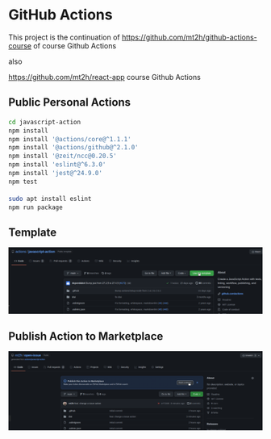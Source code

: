 # GitHub Actions

This project is the continuation of https://github.com/mt2h/github-actions-course of course Github Actions

also 

https://github.com/mt2h/react-app
course Github Actions

## Public Personal Actions


```bash
cd javascript-action
npm install
npm install '@actions/core@^1.1.1'
npm install '@actions/github@^2.1.0'
npm install '@zeit/ncc@0.20.5'
npm install 'eslint@^6.3.0'
npm install 'jest@^24.9.0'
npm test

sudo apt install eslint
npm run package
```

## Template

![Template](./img/template2.png)

## Publish Action to Marketplace

![Publish](./img/publish.png)